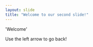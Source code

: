 ```yaml
---
layout: slide
title: "Welcome to our second slide!"
---
```

'Welcome'

Use the left arrow to go back!

